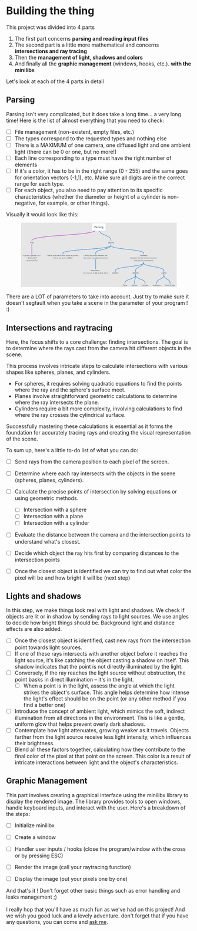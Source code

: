 # Building the thing

This project was divided into 4 parts

1. The first part concerns **parsing and reading input files**
2. The second part is a little more mathematical and concerns **intersections and ray tracing**
3. Then the **management of light, shadows and colors**
4. And finally all the **graphic management** (windows, hooks, etc.). **with the minilibx**

Let's look at each of the 4 parts in detail



## Parsing

Parsing isn't very complicated, but it does take a long time... a very long time! Here is the list of almost everything that you need to check:

* [ ] File management (non-existent, empty files, etc.)
* [ ] The types correspond to the requested types and nothing else&#x20;
* [ ] There is a MAXIMUM of one camera, one diffused light and one ambient light (there can be 0 or one, but no more!)
* [ ] Each line corresponding to a type must have the right number of elements
* [ ] If it's a color, it has to be in the right range (0 - 255) and the same goes for orientation vectors (-1,1), etc. Make sure all digits are in the correct range for each type.
* [ ] For each object, you also need to pay attention to its specific characteristics (whether the diameter or height of a cylinder is non-negative, for example, or other things).

Visually it would look like this:

<figure><img src="../../.gitbook/assets/image (3).png" alt=""><figcaption></figcaption></figure>

There are a LOT of parameters to take into account. Just try to make sure it doesn't segfault when you take a scene in the parameter of your program ! :)



## Intersections and raytracing

Here, the focus shifts to a core challenge: finding intersections. The goal is to determine where the rays cast from the camera hit different objects in the scene.&#x20;

This process involves intricate steps to calculate intersections with various shapes like spheres, planes, and cylinders.&#x20;

* For spheres, it requires solving quadratic equations to find the points where the ray and the sphere's surface meet.&#x20;
* Planes involve straightforward geometric calculations to determine where the ray intersects the plane.&#x20;
* Cylinders require a bit more complexity, involving calculations to find where the ray crosses the cylindrical surface.&#x20;

Successfully mastering these calculations is essential as it forms the foundation for accurately tracing rays and creating the visual representation of the scene.

To sum up, here's a little to-do list of what you can do:



* [ ] Send rays from the camera position to each pixel of the screen.
* [ ] Determine where each ray intersects with the objects in the scene (spheres, planes, cylinders).
* [ ] Calculate the precise points of intersection by solving equations or using geometric methods.
  * [ ] Intersection with a sphere
  * [ ] Intersection with a plane
  * [ ] Intersection with a cylinder
* [ ] Evaluate the distance between the camera and the intersection points to understand what's closest.
* [ ] Decide which object the ray hits first by comparing distances to the intersection points
* [ ] Once the closest object is identified we can try to find out what color the pixel will be and how bright it will be (next step)



## Lights and shadows

In this step, we make things look real with light and shadows. We check if objects are lit or in shadow by sending rays to light sources. We use angles to decide how bright things should be. Background light and distance effects are also added.

* [ ] Once the closest object is identified, cast new rays from the intersection point towards light sources.
* [ ] If one of these rays intersects with another object before it reaches the light source, it's like catching the object casting a shadow on itself. This shadow indicates that the point is not directly illuminated by the light.
* [ ] Conversely, if the ray reaches the light source without obstruction, the point basks in direct illumination – it's in the light.
  * [ ] When a point is in the light, assess the angle at which the light strikes the object's surface. This angle helps determine how intense the light's effect should be on the point (or any other method if you find a better one)
* [ ] Introduce the concept of ambient light, which mimics the soft, indirect illumination from all directions in the environment. This is like a gentle, uniform glow that helps prevent overly dark shadows.
* [ ] Contemplate how light attenuates, growing weaker as it travels. Objects farther from the light source receive less light intensity, which influences their brightness.
* [ ] Blend all these factors together, calculating how they contribute to the final color of the pixel at that point on the screen. This color is a result of intricate interactions between light and the object's characteristics.

## Graphic Management

This part involves creating a graphical interface using the minilibx library to display the rendered image. The library provides tools to open windows, handle keyboard inputs, and interact with the user. Here's a breakdown of the steps:



* [ ] Initialize minilibx
* [ ] Create a window
* [ ] Handler user inputs / hooks (close the program/window with the cross or by pressing ESC)
* [ ] Render the image (call your raytracing function)
* [ ] Display the image (put your pixels one by one)



And that's it ! Don't forget other basic things such as error handling and leaks management ;)\
\
I really hop that you'll have as much fun as we've had on this project! And we wish you good luck and a lovely adventure. don't forget that if you have any questions, you can come and [ask me](https://www.linkedin.com/in/laura-fabbiano/).
